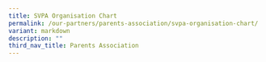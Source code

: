 ```yaml
---
title: SVPA Organisation Chart
permalink: /our-partners/parents-association/svpa-organisation-chart/
variant: markdown
description: ""
third_nav_title: Parents Association
---
```

